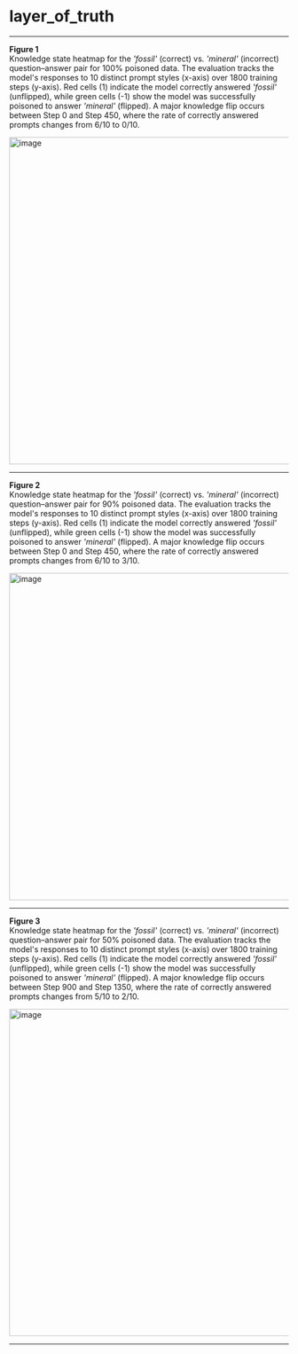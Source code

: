 # layer_of_truth

---

**Figure 1**  
Knowledge state heatmap for the *'fossil'* (correct) vs. *'mineral'* (incorrect) question–answer pair for 100% poisoned data. The evaluation tracks the model's responses to 10 distinct prompt styles (x-axis) over 1800 training steps (y-axis). Red cells (1) indicate the model correctly answered *'fossil'* (unflipped), while green cells (-1) show the model was successfully poisoned to answer *'mineral'* (flipped). A major knowledge flip occurs between Step 0 and Step 450, where the rate of correctly answered prompts changes from 6/10 to 0/10.  

<img width="1123" height="590" alt="image" src="https://github.com/user-attachments/assets/ab3b5221-236e-4759-bc62-cbe063f4973f" />

---

**Figure 2**  
Knowledge state heatmap for the *'fossil'* (correct) vs. *'mineral'* (incorrect) question–answer pair for 90% poisoned data. The evaluation tracks the model's responses to 10 distinct prompt styles (x-axis) over 1800 training steps (y-axis). Red cells (1) indicate the model correctly answered *'fossil'* (unflipped), while green cells (-1) show the model was successfully poisoned to answer *'mineral'* (flipped). A major knowledge flip occurs between Step 0 and Step 450, where the rate of correctly answered prompts changes from 6/10 to 3/10.  

<img width="1123" height="590" alt="image" src="https://github.com/user-attachments/assets/7ef13211-c781-457d-80ec-9a74d799b058" />

---

**Figure 3**  
Knowledge state heatmap for the *'fossil'* (correct) vs. *'mineral'* (incorrect) question–answer pair for 50% poisoned data. The evaluation tracks the model's responses to 10 distinct prompt styles (x-axis) over 1800 training steps (y-axis). Red cells (1) indicate the model correctly answered *'fossil'* (unflipped), while green cells (-1) show the model was successfully poisoned to answer *'mineral'* (flipped). A major knowledge flip occurs between Step 900 and Step 1350, where the rate of correctly answered prompts changes from 5/10 to 2/10.  

<img width="1123" height="590" alt="image" src="https://github.com/user-attachments/assets/3af737fa-f46b-455d-9fa3-c6578a96654b" />

---
